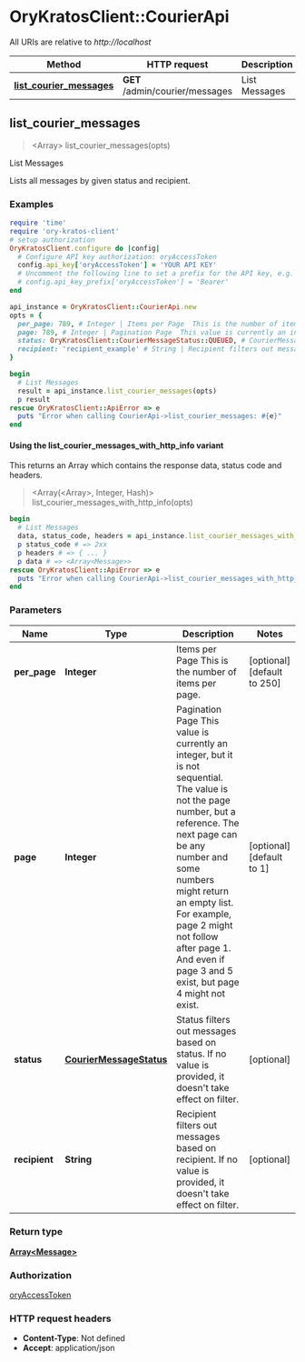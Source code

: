 # OryKratosClient::CourierApi

All URIs are relative to *http://localhost*

| Method | HTTP request | Description |
| ------ | ------------ | ----------- |
| [**list_courier_messages**](CourierApi.md#list_courier_messages) | **GET** /admin/courier/messages | List Messages |


## list_courier_messages

> <Array<Message>> list_courier_messages(opts)

List Messages

Lists all messages by given status and recipient.

### Examples

```ruby
require 'time'
require 'ory-kratos-client'
# setup authorization
OryKratosClient.configure do |config|
  # Configure API key authorization: oryAccessToken
  config.api_key['oryAccessToken'] = 'YOUR API KEY'
  # Uncomment the following line to set a prefix for the API key, e.g. 'Bearer' (defaults to nil)
  # config.api_key_prefix['oryAccessToken'] = 'Bearer'
end

api_instance = OryKratosClient::CourierApi.new
opts = {
  per_page: 789, # Integer | Items per Page  This is the number of items per page.
  page: 789, # Integer | Pagination Page  This value is currently an integer, but it is not sequential. The value is not the page number, but a reference. The next page can be any number and some numbers might return an empty list.  For example, page 2 might not follow after page 1. And even if page 3 and 5 exist, but page 4 might not exist.
  status: OryKratosClient::CourierMessageStatus::QUEUED, # CourierMessageStatus | Status filters out messages based on status. If no value is provided, it doesn't take effect on filter.
  recipient: 'recipient_example' # String | Recipient filters out messages based on recipient. If no value is provided, it doesn't take effect on filter.
}

begin
  # List Messages
  result = api_instance.list_courier_messages(opts)
  p result
rescue OryKratosClient::ApiError => e
  puts "Error when calling CourierApi->list_courier_messages: #{e}"
end
```

#### Using the list_courier_messages_with_http_info variant

This returns an Array which contains the response data, status code and headers.

> <Array(<Array<Message>>, Integer, Hash)> list_courier_messages_with_http_info(opts)

```ruby
begin
  # List Messages
  data, status_code, headers = api_instance.list_courier_messages_with_http_info(opts)
  p status_code # => 2xx
  p headers # => { ... }
  p data # => <Array<Message>>
rescue OryKratosClient::ApiError => e
  puts "Error when calling CourierApi->list_courier_messages_with_http_info: #{e}"
end
```

### Parameters

| Name | Type | Description | Notes |
| ---- | ---- | ----------- | ----- |
| **per_page** | **Integer** | Items per Page  This is the number of items per page. | [optional][default to 250] |
| **page** | **Integer** | Pagination Page  This value is currently an integer, but it is not sequential. The value is not the page number, but a reference. The next page can be any number and some numbers might return an empty list.  For example, page 2 might not follow after page 1. And even if page 3 and 5 exist, but page 4 might not exist. | [optional][default to 1] |
| **status** | [**CourierMessageStatus**](.md) | Status filters out messages based on status. If no value is provided, it doesn&#39;t take effect on filter. | [optional] |
| **recipient** | **String** | Recipient filters out messages based on recipient. If no value is provided, it doesn&#39;t take effect on filter. | [optional] |

### Return type

[**Array&lt;Message&gt;**](Message.md)

### Authorization

[oryAccessToken](../README.md#oryAccessToken)

### HTTP request headers

- **Content-Type**: Not defined
- **Accept**: application/json

